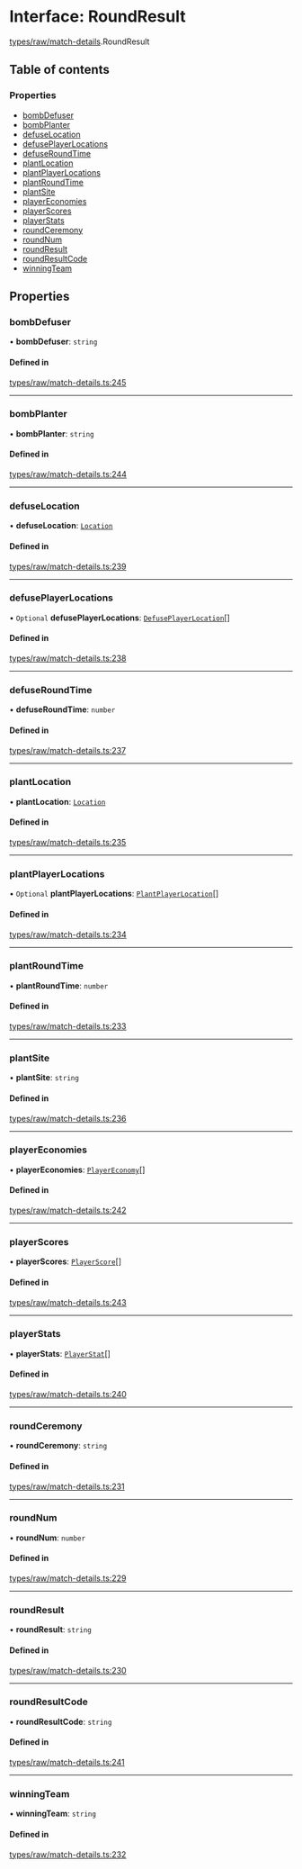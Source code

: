 # Interface: RoundResult

[types/raw/match-details](../modules/types_raw_match_details.md).RoundResult

## Table of contents

### Properties

- [bombDefuser](types_raw_match_details.RoundResult.md#bombdefuser)
- [bombPlanter](types_raw_match_details.RoundResult.md#bombplanter)
- [defuseLocation](types_raw_match_details.RoundResult.md#defuselocation)
- [defusePlayerLocations](types_raw_match_details.RoundResult.md#defuseplayerlocations)
- [defuseRoundTime](types_raw_match_details.RoundResult.md#defuseroundtime)
- [plantLocation](types_raw_match_details.RoundResult.md#plantlocation)
- [plantPlayerLocations](types_raw_match_details.RoundResult.md#plantplayerlocations)
- [plantRoundTime](types_raw_match_details.RoundResult.md#plantroundtime)
- [plantSite](types_raw_match_details.RoundResult.md#plantsite)
- [playerEconomies](types_raw_match_details.RoundResult.md#playereconomies)
- [playerScores](types_raw_match_details.RoundResult.md#playerscores)
- [playerStats](types_raw_match_details.RoundResult.md#playerstats)
- [roundCeremony](types_raw_match_details.RoundResult.md#roundceremony)
- [roundNum](types_raw_match_details.RoundResult.md#roundnum)
- [roundResult](types_raw_match_details.RoundResult.md#roundresult)
- [roundResultCode](types_raw_match_details.RoundResult.md#roundresultcode)
- [winningTeam](types_raw_match_details.RoundResult.md#winningteam)

## Properties

### bombDefuser

• **bombDefuser**: `string`

#### Defined in

[types/raw/match-details.ts:245](https://github.com/jameslinimk/unofficial-valorant-api/blob/1def087/package/src/types/raw/match-details.ts#L245)

___

### bombPlanter

• **bombPlanter**: `string`

#### Defined in

[types/raw/match-details.ts:244](https://github.com/jameslinimk/unofficial-valorant-api/blob/1def087/package/src/types/raw/match-details.ts#L244)

___

### defuseLocation

• **defuseLocation**: [`Location`](types_raw_match_details.Location.md)

#### Defined in

[types/raw/match-details.ts:239](https://github.com/jameslinimk/unofficial-valorant-api/blob/1def087/package/src/types/raw/match-details.ts#L239)

___

### defusePlayerLocations

• `Optional` **defusePlayerLocations**: [`DefusePlayerLocation`](types_raw_match_details.DefusePlayerLocation.md)[]

#### Defined in

[types/raw/match-details.ts:238](https://github.com/jameslinimk/unofficial-valorant-api/blob/1def087/package/src/types/raw/match-details.ts#L238)

___

### defuseRoundTime

• **defuseRoundTime**: `number`

#### Defined in

[types/raw/match-details.ts:237](https://github.com/jameslinimk/unofficial-valorant-api/blob/1def087/package/src/types/raw/match-details.ts#L237)

___

### plantLocation

• **plantLocation**: [`Location`](types_raw_match_details.Location.md)

#### Defined in

[types/raw/match-details.ts:235](https://github.com/jameslinimk/unofficial-valorant-api/blob/1def087/package/src/types/raw/match-details.ts#L235)

___

### plantPlayerLocations

• `Optional` **plantPlayerLocations**: [`PlantPlayerLocation`](types_raw_match_details.PlantPlayerLocation.md)[]

#### Defined in

[types/raw/match-details.ts:234](https://github.com/jameslinimk/unofficial-valorant-api/blob/1def087/package/src/types/raw/match-details.ts#L234)

___

### plantRoundTime

• **plantRoundTime**: `number`

#### Defined in

[types/raw/match-details.ts:233](https://github.com/jameslinimk/unofficial-valorant-api/blob/1def087/package/src/types/raw/match-details.ts#L233)

___

### plantSite

• **plantSite**: `string`

#### Defined in

[types/raw/match-details.ts:236](https://github.com/jameslinimk/unofficial-valorant-api/blob/1def087/package/src/types/raw/match-details.ts#L236)

___

### playerEconomies

• **playerEconomies**: [`PlayerEconomy`](types_raw_match_details.PlayerEconomy.md)[]

#### Defined in

[types/raw/match-details.ts:242](https://github.com/jameslinimk/unofficial-valorant-api/blob/1def087/package/src/types/raw/match-details.ts#L242)

___

### playerScores

• **playerScores**: [`PlayerScore`](types_raw_match_details.PlayerScore.md)[]

#### Defined in

[types/raw/match-details.ts:243](https://github.com/jameslinimk/unofficial-valorant-api/blob/1def087/package/src/types/raw/match-details.ts#L243)

___

### playerStats

• **playerStats**: [`PlayerStat`](types_raw_match_details.PlayerStat.md)[]

#### Defined in

[types/raw/match-details.ts:240](https://github.com/jameslinimk/unofficial-valorant-api/blob/1def087/package/src/types/raw/match-details.ts#L240)

___

### roundCeremony

• **roundCeremony**: `string`

#### Defined in

[types/raw/match-details.ts:231](https://github.com/jameslinimk/unofficial-valorant-api/blob/1def087/package/src/types/raw/match-details.ts#L231)

___

### roundNum

• **roundNum**: `number`

#### Defined in

[types/raw/match-details.ts:229](https://github.com/jameslinimk/unofficial-valorant-api/blob/1def087/package/src/types/raw/match-details.ts#L229)

___

### roundResult

• **roundResult**: `string`

#### Defined in

[types/raw/match-details.ts:230](https://github.com/jameslinimk/unofficial-valorant-api/blob/1def087/package/src/types/raw/match-details.ts#L230)

___

### roundResultCode

• **roundResultCode**: `string`

#### Defined in

[types/raw/match-details.ts:241](https://github.com/jameslinimk/unofficial-valorant-api/blob/1def087/package/src/types/raw/match-details.ts#L241)

___

### winningTeam

• **winningTeam**: `string`

#### Defined in

[types/raw/match-details.ts:232](https://github.com/jameslinimk/unofficial-valorant-api/blob/1def087/package/src/types/raw/match-details.ts#L232)
